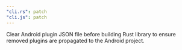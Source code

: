```yaml
---
"cli.rs": patch
"cli.js": patch
---
```


Clear Android plugin JSON file before building Rust library to ensure removed plugins are propagated to the Android project.
